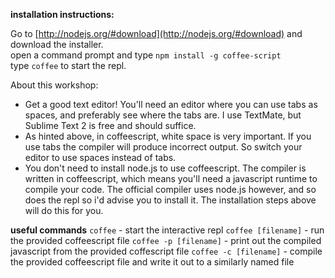 **installation instructions:**

Go to [http://nodejs.org/#download](http://nodejs.org/#download) and download the installer.  
open a command prompt and type `npm install -g coffee-script`  
type `coffee` to start the repl.

About this workshop:

* Get a good text editor! You'll need an editor where you can use tabs as spaces, and
preferably see where the tabs are. I use TextMate, but Sublime Text 2 is free and
should suffice.
* As hinted above, in coffeescript, white space is very important. If you use tabs
the compiler will produce incorrect output. So switch your editor to use spaces instead
of tabs.
* You don't need to install node.js to use coffeescript. The compiler is written in 
coffeescript, which means you'll need a javascript runtime to compile your code. 
The official compiler uses node.js however, and so does the repl so i'd advise you
to install it. The installation steps above will do this for you.

**useful commands**
`coffee` - start the interactive repl
`coffee [filename]` - run the provided coffeescript file
`coffee -p [filename]` - print out the compiled javascript from the provided coffescript file
`coffee -c [filename]` - compile the provided coffeescript file and write it out to a similarly named file